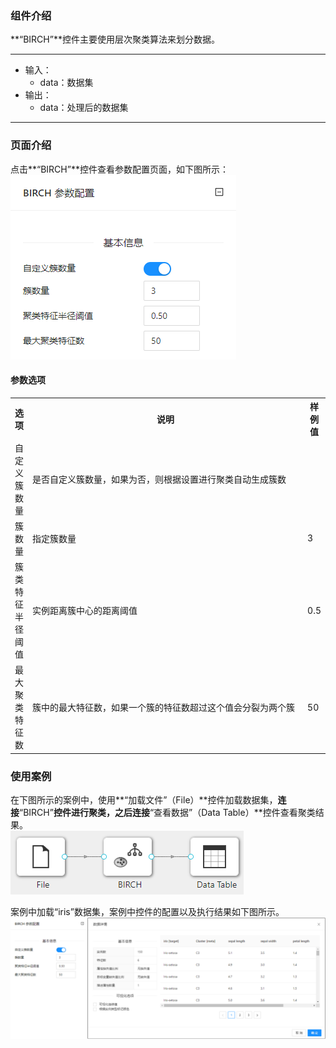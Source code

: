 ### 组件介绍
**“BIRCH”**控件主要使用层次聚类算法来划分数据。

<hr/>

- 输入：
  - data：数据集
- 输出：
  - data：处理后的数据集

<hr/>


### 页面介绍
点击**“BIRCH”**控件查看参数配置页面，如下图所示：  
[ ![](/img/aistudio/clustering/birch/param.png) ](/img/aistudio/clustering/birch/param.png)

#### 参数选项
<table>
  <tr>
    <th>选项</th>
    <th width="650">说明</th>
    <th>样例值</th>
  </tr>
  <tr>
      <td>自定义簇数量</td> 
      <td>
      是否自定义簇数量，如果为否，则根据设置进行聚类自动生成簇数
      </td> 
      <td></td>
  </tr>
  <tr>
      <td>簇数量</td> 
      <td>
      指定簇数量
      </td> 
      <td>3</td>
  </tr>
  <tr>
      <td>簇类特征半径阈值</td> 
      <td>
      实例距离簇中心的距离阈值
      </td> 
      <td>0.5</td>
  </tr>
  <tr>
      <td>最大聚类特征数</td> 
      <td>
      簇中的最大特征数，如果一个簇的特征数超过这个值会分裂为两个簇
      </td> 
      <td>50</td>
  </tr>
</table>

### 使用案例
在下图所示的案例中，使用**“加载文件”（File）**控件加载数据集，**连接**“BIRCH”**控件进行聚类，之后连接**“查看数据”（Data Table）**控件查看聚类结果。  
[ ![](/img/aistudio/clustering/birch/workflow.png) ](/img/aistudio/clustering/birch/workflow.png)

案例中加载“iris”数据集，案例中控件的配置以及执行结果如下图所示。  
[ ![](/img/aistudio/clustering/birch/workflow-result.png) ](/img/aistudio/clustering/birch/workflow-result.png)